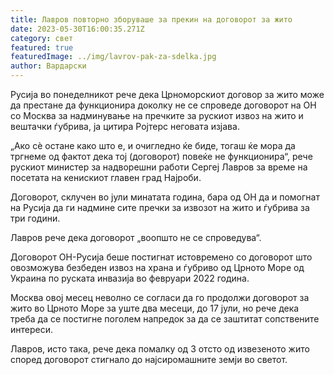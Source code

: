 ```yaml
---
title: Лавров повторно зборуваше за прекин на договорот за жито
date: 2023-05-30T16:00:35.271Z
category: свет
featured: true
featuredImage: ../img/lavrov-pak-za-sdelka.jpg
author: Вардарски
---
```

Русија во понеделникот рече дека Црноморскиот договор за жито може да престане да функционира доколку не се спроведе договорот на ОН со Москва за надминување на пречките за рускиот извоз на жито и вештачки ѓубрива, ја цитира Ројтерс неговата изјава.

„Ако сè остане како што е, и очигледно ќе биде, тогаш ќе мора да тргнеме од фактот дека тој (договорот) повеќе не функционира“, рече рускиот министер за надворешни работи Сергеј Лавров за време на посетата на кенискиот главен град Најроби.

Договорот, склучен во јули минатата година, бара од ОН да и помогнат на Русија да ги надмине сите пречки за извозот на жито и ѓубрива за три години.

Лавров рече дека договорот „воопшто не се спроведува“.

Договорот ОН-Русија беше постигнат истовремено со договорот што овозможува безбеден извоз на храна и ѓубриво од Црното Море од Украина по руската инвазија во февруари 2022 година.

Москва овој месец неволно се согласи да го продолжи договорот за жито во Црното Море за уште два месеци, до 17 јули, но рече дека треба да се постигне поголем напредок за да се заштитат сопствените интереси.

Лавров, исто така, рече дека помалку од 3 отсто од извезеното жито според договорот стигнало до најсиромашните земји во светот.